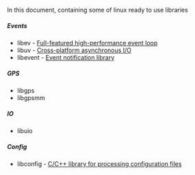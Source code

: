 In this document, containing some of linux ready to use libraries


##### Events
- libev - [Full-featured high-performance event loop](https://github.com/enki/libev)
- libuv - [Cross-platform asynchronous I/O](https://github.com/libuv/libuv)
- libevent - [Event notification library](https://github.com/libevent/libevent)
##### GPS
- libgps
- libgpsmm
##### IO
- libuio 
##### Config
- libconfig - [C/C++ library for processing configuration files](https://github.com/hyperrealm/libconfig)
